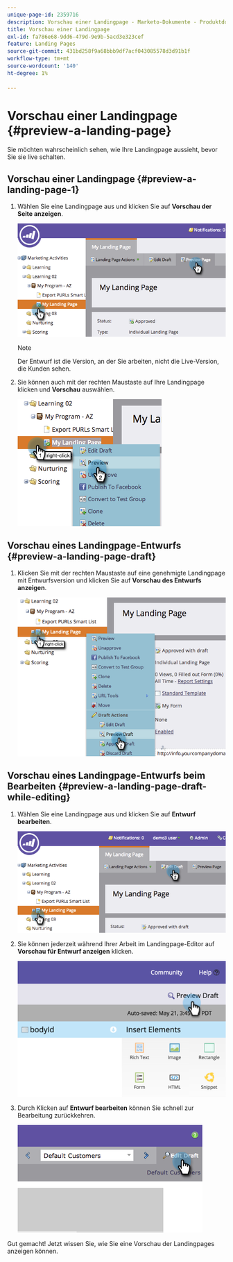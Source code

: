```yaml
---
unique-page-id: 2359716
description: Vorschau einer Landingpage - Marketo-Dokumente - Produktdokumentation
title: Vorschau einer Landingpage
exl-id: fa786e68-9dd6-479d-9e9b-5acd3e323cef
feature: Landing Pages
source-git-commit: 431bd258f9a68bbb9df7acf043085578d3d91b1f
workflow-type: tm+mt
source-wordcount: '140'
ht-degree: 1%

---
```


# Vorschau einer Landingpage {#preview-a-landing-page}

Sie möchten wahrscheinlich sehen, wie Ihre Landingpage aussieht, bevor Sie sie live schalten.

## Vorschau einer Landingpage {#preview-a-landing-page-1}

1. Wählen Sie eine Landingpage aus und klicken Sie auf **Vorschau der Seite anzeigen**.

   ![](assets/image2014-9-16-16-3a21-3a10.png)

   >[!NOTE]
   >
   >Der Entwurf ist die Version, an der Sie arbeiten, nicht die Live-Version, die Kunden sehen.

1. Sie können auch mit der rechten Maustaste auf Ihre Landingpage klicken und **Vorschau** auswählen.

   ![](assets/image2014-9-17-10-3a9-3a49.png)

## Vorschau eines Landingpage-Entwurfs {#preview-a-landing-page-draft}

1. Klicken Sie mit der rechten Maustaste auf eine genehmigte Landingpage mit Entwurfsversion und klicken Sie auf **Vorschau des Entwurfs anzeigen**.

   ![](assets/image2014-9-17-10-3a9-3a56.png)

## Vorschau eines Landingpage-Entwurfs beim Bearbeiten {#preview-a-landing-page-draft-while-editing}

1. Wählen Sie eine Landingpage aus und klicken Sie auf **Entwurf bearbeiten**.

   ![](assets/image2014-9-17-10-3a10-3a4.png)

1. Sie können jederzeit während Ihrer Arbeit im Landingpage-Editor auf **Vorschau für Entwurf anzeigen** klicken.

   ![](assets/image2015-5-21-15-3a48-3a59.png)

1. Durch Klicken auf **Entwurf bearbeiten** können Sie schnell zur Bearbeitung zurückkehren.

   ![](assets/image2014-9-17-10-3a10-3a20.png)

Gut gemacht! Jetzt wissen Sie, wie Sie eine Vorschau der Landingpages anzeigen können.
